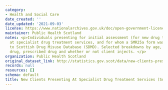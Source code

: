 ```yaml
---
category:
- Health and Social Care
date_created: ''
date_updated: '2021-09-03'
license: https://www.nationalarchives.gov.uk/doc/open-government-licence/version/3/
maintainer: Public Health Scotland
notes: <p>Individuals presenting for initial assessment (for new drug treatment episode)
  at specialist drug treatment services, and for whom a SMR25a form was submitted
  to Scottish Drug Misuse Database (SDMD). Selected breakdowns by age, gender, illicit
  drug, prescribed drug and whether or not client injects. </p>
organization: Public Health Scotland
original_dataset_link: http://statistics.gov.scot/data/new-clients-presenting-at-specialist-drug-treatment-services-sdmd
records: null
resources: []
schema: default
title: New Clients Presenting At Specialist Drug Treatment Services (Sdmd)
---
```

